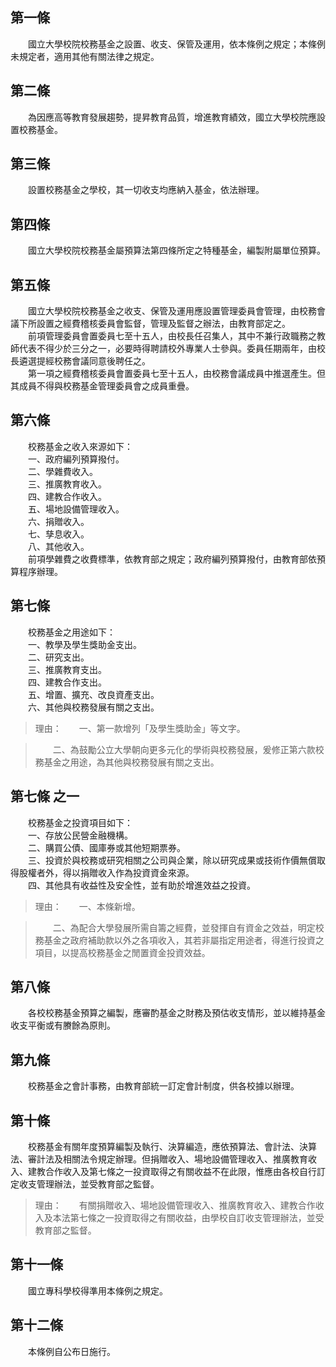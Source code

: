 第一條 
-------
　　國立大學校院校務基金之設置、收支、保管及運用，依本條例之規定；本條例未規定者，適用其他有關法律之規定。  


第二條 
-------
　　為因應高等教育發展趨勢，提昇教育品質，增進教育績效，國立大學校院應設置校務基金。  


第三條 
-------
　　設置校務基金之學校，其一切收支均應納入基金，依法辦理。  


第四條 
-------
　　國立大學校院校務基金屬預算法第四條所定之特種基金，編製附屬單位預算。  


第五條 
-------
　　國立大學校院校務基金之收支、保管及運用應設置管理委員會管理，由校務會議下所設置之經費稽核委員會監督，管理及監督之辦法，由教育部定之。  
　　前項管理委員會置委員七至十五人，由校長任召集人，其中不兼行政職務之教師代表不得少於三分之一，必要時得聘請校外專業人士參與。委員任期兩年，由校長遴選提經校務會議同意後聘任之。  
　　第一項之經費稽核委員會置委員七至十五人，由校務會議成員中推選產生。但其成員不得與校務基金管理委員會之成員重疊。  


第六條 
-------
　　校務基金之收入來源如下：  
　　一、政府編列預算撥付。  
　　二、學雜費收入。  
　　三、推廣教育收入。  
　　四、建教合作收入。  
　　五、場地設備管理收入。  
　　六、捐贈收入。  
　　七、孳息收入。  
　　八、其他收入。  
　　前項學雜費之收費標準，依教育部之規定；政府編列預算撥付，由教育部依預算程序辦理。  


第七條 
-------
　　校務基金之用途如下：  
　　一、教學及學生獎助金支出。  
　　二、研究支出。  
　　三、推廣教育支出。  
　　四、建教合作支出。  
　　五、增置、擴充、改良資產支出。  
　　六、其他與校務發展有關之支出。  
> 理由：　　一、第一款增列「及學生獎助金」等文字。

> 　　二、為鼓勵公立大學朝向更多元化的學術與校務發展，爰修正第六款校務基金之用途，為其他與校務發展有關之支出。



第七條 之一 
------------
　　校務基金之投資項目如下：  
　　一、存放公民營金融機構。  
　　二、購買公債、國庫券或其他短期票券。  
　　三、投資於與校務或研究相關之公司與企業，除以研究成果或技術作價無償取得股權者外，得以捐贈收入作為投資資金來源。  
　　四、其他具有收益性及安全性，並有助於增進效益之投資。  
> 理由：　　一、本條新增。

> 　　二、為配合大學發展所需自籌之經費，並發揮自有資金之效益，明定校務基金之政府補助款以外之各項收入，其若非屬指定用途者，得進行投資之項目，以提高校務基金之閒置資金投資效益。



第八條 
-------
　　各校校務基金預算之編製，應審酌基金之財務及預估收支情形，並以維持基金收支平衡或有賸餘為原則。  


第九條 
-------
　　校務基金之會計事務，由教育部統一訂定會計制度，供各校據以辦理。  


第十條 
-------
　　校務基金有關年度預算編製及執行、決算編造，應依預算法、會計法、決算法、審計法及相關法令規定辦理。但捐贈收入、場地設備管理收入、推廣教育收入、建教合作收入及第七條之一投資取得之有關收益不在此限，惟應由各校自行訂定收支管理辦法，並受教育部之監督。  
> 理由：　　有關捐贈收入、場地設備管理收入、推廣教育收入、建教合作收入及本法第七條之一投資取得之有關收益，由學校自訂收支管理辦法，並受教育部之監督。



第十一條 
---------
　　國立專科學校得準用本條例之規定。  


第十二條 
---------
　　本條例自公布日施行。
